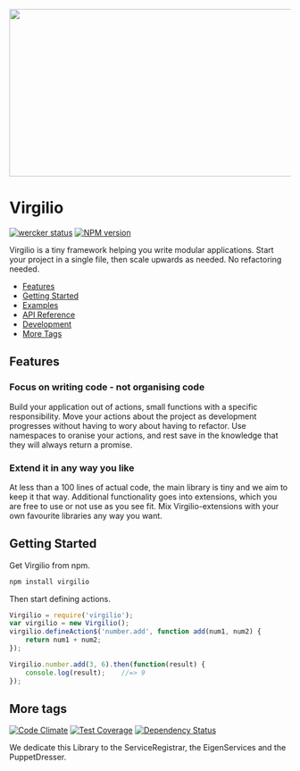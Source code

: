 <a href="https://github.com/icemobilelab/virgilio"><img src="https://raw.githubusercontent.com/icemobilelab/virgilio/master/images/virgilio.png" align="center"  height="300" width="600"/></a>

# Virgilio
[![wercker status](https://app.wercker.com/status/cda739f10bd52559975e497cbdbbe9c3/s/master "wercker status")](https://app.wercker.com/project/bykey/cda739f10bd52559975e497cbdbbe9c3)
[![NPM version](https://badge.fury.io/js/virgilio.svg)](http://badge.fury.io/js/virgilio)

Virgilio is a tiny framework helping you write modular applications.
Start your project in a single file, then scale upwards as needed.
No refactoring needed.

* [Features](#features)
* [Getting Started](#getting-started)
* [Examples](https://github.com/icemobilelab/virgilio/tree/master/examples)
* [API Reference](https://github.com/icemobilelab/virgilio/wiki/API)
* [Development](https://github.com/icemobilelab/virgilio/wiki/Development)
* [More Tags](#more-tags)

## Features

### Focus on writing code - not organising code
Build your application out of actions, small functions with a specific responsibility.
Move your actions about the project as development progresses without having to  wory about having to refactor.
Use namespaces to oranise your actions, and rest save in the knowledge that they will always return a promise.

### Extend it in any way you like
At less than a 100 lines of actual code, the main library is tiny and we aim to keep it that way.
Additional functionality goes into extensions, which you are free to use or not use as you see fit.
Mix Virgilio-extensions with your own favourite libraries any way you want.

## Getting Started
Get Virgilio from npm.

```js
npm install virgilio
```

Then start defining actions.

```js
Virgilio = require('virgilio');
var virgilio = new Virgilio();
virgilio.defineAction$('number.add', function add(num1, num2) {
    return num1 + num2;
});

Virgilio.number.add(3, 6).then(function(result) {
    console.log(result);    //=> 9
});
```

## More tags
[![Code Climate](https://codeclimate.com/github/icemobilelab/virgilio/badges/gpa.svg)](https://codeclimate.com/github/icemobilelab/virgilio)
[![Test Coverage](https://codeclimate.com/github/icemobilelab/virgilio/badges/coverage.svg)](https://codeclimate.com/github/icemobilelab/virgilio)
[![Dependency Status](https://gemnasium.com/icemobilelab/virgilio.svg)](https://gemnasium.com/icemobilelab/virgilio)

We dedicate this Library to the ServiceRegistrar, the EigenServices and the PuppetDresser.

